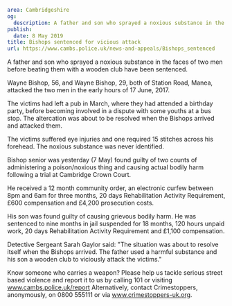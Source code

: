 ```yaml
area: Cambridgeshire
og:
  description: A father and son who sprayed a noxious substance in the faces of two men before beating them with a wooden club have been sentenced.
publish:
  date: 8 May 2019
title: Bishops sentenced for vicious attack
url: https://www.cambs.police.uk/news-and-appeals/Bishops_sentenced
```

A father and son who sprayed a noxious substance in the faces of two men before beating them with a wooden club have been sentenced.

Wayne Bishop, 56, and Wayne Bishop, 29, both of Station Road, Manea, attacked the two men in the early hours of 17 June, 2017.

The victims had left a pub in March, where they had attended a birthday party, before becoming involved in a dispute with some youths at a bus stop. The altercation was about to be resolved when the Bishops arrived and attacked them.

The victims suffered eye injuries and one required 15 stitches across his forehead. The noxious substance was never identified.

Bishop senior was yesterday (7 May) found guilty of two counts of administering a poison/noxious thing and causing actual bodily harm following a trial at Cambridge Crown Court.

He received a 12 month community order, an electronic curfew between 8pm and 6am for three months, 20 days Rehabilitation Activity Requirement, £600 compensation and £4,200 prosecution costs.

His son was found guilty of causing grievous bodily harm. He was sentenced to nine months in jail suspended for 18 months, 120 hours unpaid work, 20 days Rehabilitation Activity Requirement and £1,100 compensation.

Detective Sergeant Sarah Gaylor said: "The situation was about to resolve itself when the Bishops arrived. The father used a harmful substance and his son a wooden club to viciously attack the victims."

Know someone who carries a weapon? Please help us tackle serious street based violence and report it to us by calling 101 or visiting www.cambs.police.uk/report Alternatively, contact Crimestoppers, anonymously, on 0800 555111 or via www.crimestoppers-uk.org.
